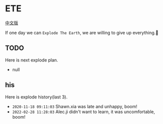 # ETE

[中文版](README_ZH.md)

If one day we can `Explode The Earth`, we are willing to give up everything.🔲

## TODO

Here is next explode plan.

- null

## his

Here is explode history(last 3).

- `2020-11-18 09:11:03` Shawn.xia was late and unhappy, boom!
- `2022-02-28 11:28:03` Alec.ji didn't want to learn, it was uncomfortable, boom!
